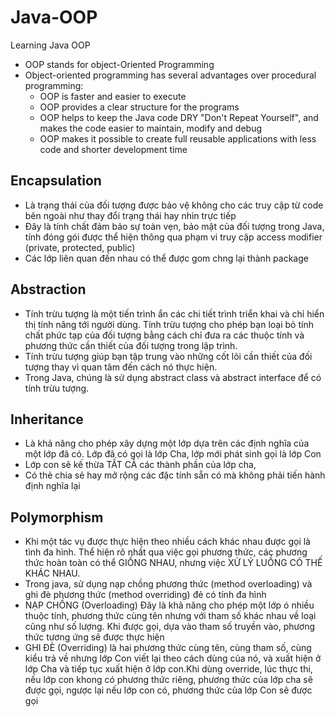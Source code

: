 # Java-OOP
Learning Java OOP
- OOP stands for object-Oriented Programming
- Object-oriented programming has several advantages over procedural programming:
  - OOP is faster and easier to execute
  - OOP provides a clear structure for the programs
  - OOP helps to keep the Java code DRY "Don't Repeat Yourself", and makes the code easier to maintain, modify and debug
  - OOP makes it possible to create full reusable applications with less code and shorter development time
## Encapsulation
- Là trạng thái của đối tượng được bảo vệ không cho các truy cập từ code bên ngoài như thay đổi trạng thái hay nhìn trực tiếp
- Đây là tính chất đảm bảo sự toàn vẹn, bảo mật của đối tượng trong Java, tính đóng gói được thể hiện thông qua phạm vi truy cập access modifier (private, protected, public)
- Các lớp liên quan đến nhau có thể được gom chng lại thành package
## Abstraction
- Tính trừu tượng là một tiến trình ẩn các chi tiết trình triển khai và chỉ hiển thị tính năng tới người dùng. Tính trừu tượng cho phép bạn loại bỏ tính chất phức tạp của đối tượng
 bằng cách chỉ đưa ra các thuộc tính và phương thức cần thiết của đối tượng trong lập trình.
- Tính trừu tượng giúp bạn tập trung vào những cốt lõi cần thiết của đối tượng thay vì quan tâm đến cách nó thực hiện.
- Trong Java, chúng là sử dụng abstract class và abstract interface để có tính trừu tượng.
## Inheritance
- Là khả năng cho phép xây dựng một lớp dựa trên các định nghĩa của một lớp đã có. Lớp đã có gọi là lớp Cha, lớp mới phát sinh gọi là lớp Con
- Lớp con sẽ kế thừa TẤT CẢ các thành phần của lớp cha,
- Có thẻ chia sẻ hay mở  rộng các đặc tính sẵn có mà không phải tiến hành định nghĩa lại
## Polymorphism
- Khi một tác vụ được thực hiện theo nhiều cách khác nhau được gọi là tình đa hình. Thể hiện rõ nhất qua việc gọi phương thức, các phương thức hoàn toàn có thể GIỐNG NHAU, nhưng việc XỬ LÝ LUỒNG CÓ THẾ KHÁC NHAU.
- Trong java, sử dụng nạp chồng phương thức (method overloading) và ghi đè phương thức (method overriding) đẻ có tính đa hình
- NẠP CHỒNG (Overloading) Đây là khả năng cho phép một lớp ó nhiều thuộc tính, phương thức cùng tên nhưng với tham số khác nhau về loại cũng như số lượng. Khi được gọi, dựa vào tham số truyền vào, phương thức tương ứng sẽ được thực hiện
- GHI ĐÈ (Overriding) là hai phương thức cùng tên, cùng tham số, cùng kiểu trả về nhưng lớp Con viết lại theo cách dùng của nó, và xuất hiện ở lớp Cha và tiếp tục xuất hiện ở lớp con.Khi dùng override,
 lúc thực thi, nếu lớp con khong có phương thức riêng, phương thức của lớp cha sẽ được gọi, ngược lại nếu lớp con có, phương thức của lớp Con sẽ được gọi
